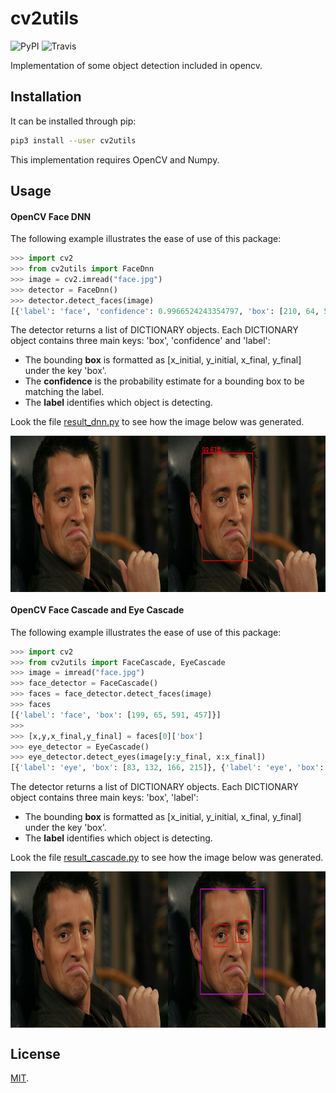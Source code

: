 # cv2utils

![PyPI](https://img.shields.io/pypi/v/cv2utils.svg?label=cv2utils)
![Travis](https://img.shields.io/travis/com/luizcarloscf/cv2utils.svg?label=Linux)

Implementation of some object detection included in opencv.

## Installation

It can be installed through pip:
```bash
pip3 install --user cv2utils
```
This implementation requires OpenCV and Numpy.

## Usage

#### OpenCV Face DNN

The following example illustrates the ease of use of this package:
```python
>>> import cv2
>>> from cv2utils import FaceDnn
>>> image = cv2.imread("face.jpg")
>>> detector = FaceDnn()
>>> detector.detect_faces(image)
[{'label': 'face', 'confidence': 0.9966524243354797, 'box': [210, 64, 522, 465]}]
```

The detector returns a list of DICTIONARY objects. Each DICTIONARY object contains three main keys: 'box', 'confidence' and 'label':

* The bounding **box** is formatted as [x_initial, y_initial, x_final, y_final] under the key 'box'.
* The **confidence** is the probability estimate for a bounding box to be matching the label.
* The **label** identifies which object is detecting.

Look the file [result_dnn.py](https://github.com/luizcarloscf/cv2utils/blob/master/result_cascade.py) to see how the image below was generated.

<p align="center"><img src="https://raw.githubusercontent.com/luizcarloscf/cv2utils/master/result_dnn.jpg" align=middle width=700pt height=250pt/></p>


#### OpenCV Face Cascade and Eye Cascade

The following example illustrates the ease of use of this package:

```python
>>> import cv2
>>> from cv2utils import FaceCascade, EyeCascade
>>> image = imread("face.jpg")
>>> face_detector = FaceCascade()
>>> faces = face_detector.detect_faces(image)
>>> faces
[{'label': 'face', 'box': [199, 65, 591, 457]}]
>>>
>>> [x,y,x_final,y_final] = faces[0]['box']
>>> eye_detector = EyeCascade()
>>> eye_detector.detect_eyes(image[y:y_final, x:x_final])
[{'label': 'eye', 'box': [83, 132, 166, 215]}, {'label': 'eye', 'box': [218, 119, 298, 199]}]
```

The detector returns a list of DICTIONARY objects. Each DICTIONARY object contains three main keys: 'box', 'label':

* The bounding **box** is formatted as [x_initial, y_initial, x_final, y_final] under the key 'box'.
* The **label** identifies which object is detecting.

Look the file [result_cascade.py](https://github.com/luizcarloscf/cv2utils/blob/master/result_cascade.py) to see how the image below was generated.

<p align="center"><img src="https://raw.githubusercontent.com/luizcarloscf/cv2utils/master/result_cascade.jpg" align=middle width=700pt height=250pt/></p>




## License

[MIT](https://github.com/luizcarloscf/cv2utils/blob/master/LICENSE).
